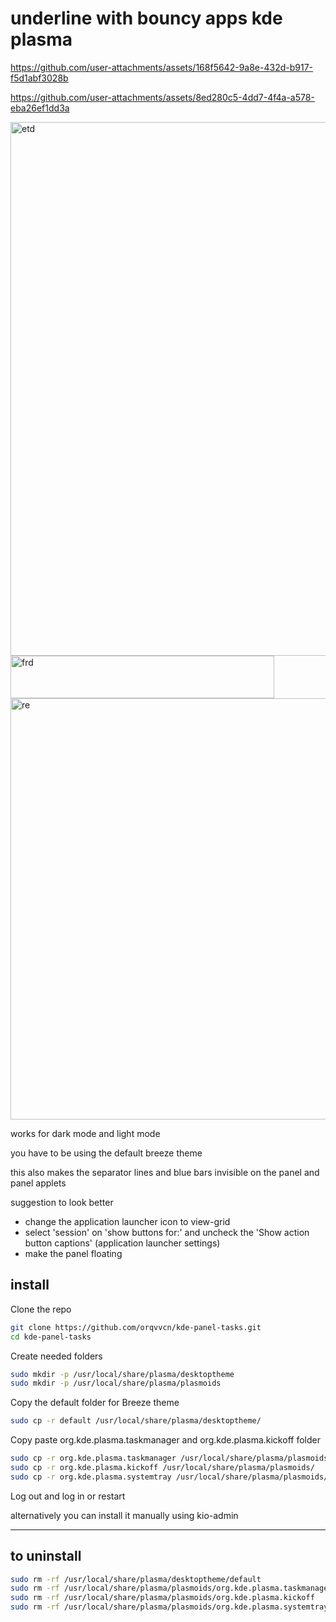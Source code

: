 # underline with bouncy apps kde plasma




https://github.com/user-attachments/assets/168f5642-9a8e-432d-b917-f5d1abf3028b



https://github.com/user-attachments/assets/8ed280c5-4dd7-4f4a-a578-eba26ef1dd3a


<img width="1050" height="854" alt="etd" src="https://github.com/user-attachments/assets/c92a6165-004a-452f-8e8d-61b7bf440975" />

<img width="422" height="68" alt="frd" src="https://github.com/user-attachments/assets/00b686ec-ea79-4451-97b8-f266c7ce7f03" />

<img width="671" height="674" alt="re" src="https://github.com/user-attachments/assets/501cca39-bb42-4d4f-a7bb-9a8d2f31b3af" />

works for dark mode and light mode




you have to be using the default breeze theme 

this also makes the separator lines and blue bars invisible on the panel and panel applets

suggestion to look better  
- change the application launcher icon to view-grid
- select 'session' on 'show buttons for:' and uncheck the 'Show action button captions' (application launcher settings)
- make the panel floating
  

## install

 Clone the repo
 
```bash
git clone https://github.com/orqvvcn/kde-panel-tasks.git
cd kde-panel-tasks
```

Create needed folders 
```bash
sudo mkdir -p /usr/local/share/plasma/desktoptheme
sudo mkdir -p /usr/local/share/plasma/plasmoids
```

Copy the default folder for Breeze theme

```bash
sudo cp -r default /usr/local/share/plasma/desktoptheme/
```


Copy paste org.kde.plasma.taskmanager and org.kde.plasma.kickoff folder

```bash
sudo cp -r org.kde.plasma.taskmanager /usr/local/share/plasma/plasmoids/
sudo cp -r org.kde.plasma.kickoff /usr/local/share/plasma/plasmoids/ 
sudo cp -r org.kde.plasma.systemtray /usr/local/share/plasma/plasmoids/ 
```

Log out and log in or restart

alternatively you can install it manually using kio-admin

-------------------------------------------------------------------

## to uninstall
```bash
sudo rm -rf /usr/local/share/plasma/desktoptheme/default
sudo rm -rf /usr/local/share/plasma/plasmoids/org.kde.plasma.taskmanager
sudo rm -rf /usr/local/share/plasma/plasmoids/org.kde.plasma.kickoff
sudo rm -rf /usr/local/share/plasma/plasmoids/org.kde.plasma.systemtray

```
